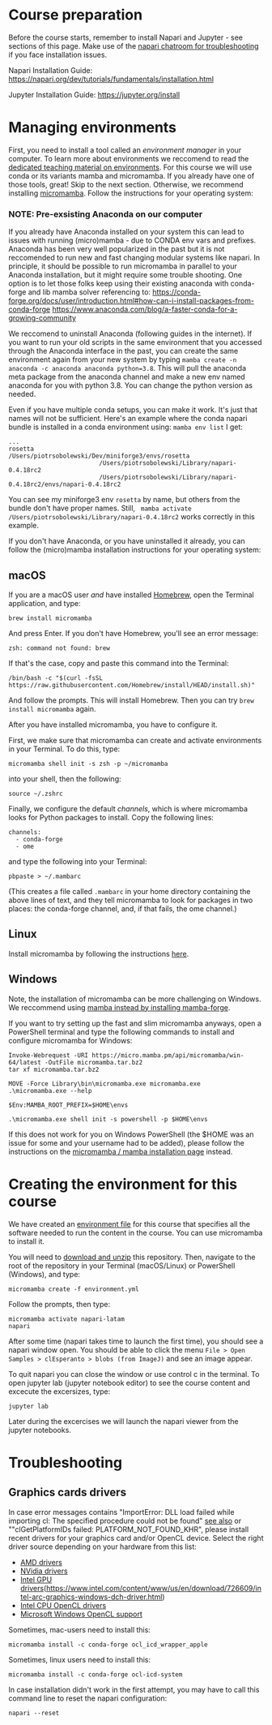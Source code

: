 # Course preparation

Before the course starts, remember to install Napari and Jupyter - see sections of this page.
Make use of the [napari chatroom for troubleshooting](https://napari.zulipchat.com/#narrow/stream/393209-napari-latam-workshop-2023/) if you face installation issues.

Napari Installation Guide: https://napari.org/dev/tutorials/fundamentals/installation.html

Jupyter Installation Guide: https://jupyter.org/install

# Managing environments

First, you need to install a tool called an *environment manager* in your
computer. To learn more about environments we reccomend to read the [dedicated teaching material on environments](https://hackmd.io/@talley/SJB_lObBi#Python-environments-workshop). For this course we will use conda or its variants mamba and
micromamba. If you already have one of those tools, great! Skip to the next
section. Otherwise, we recommend installing [micromamba](https://mamba.readthedocs.io/en/latest/user_guide/micromamba.html). Follow the
instructions for your operating system:

### NOTE: Pre-exsisting Anaconda on our computer

If you already have Anaconda installed on your system this can lead to issues with running (micro)mamba - due to CONDA env vars and prefixes.
Anaconda has been very well popularized in the past but it is not reccomended to run new and fast changing modular systems like napari.
In principle, it should be possible to run micromamba in parallel to your Anaconda installation, but it might require some trouble shooting.
One option is to let those folks keep using their existing anaconda with conda-forge and lib mamba solver referencing to:
https://conda-forge.org/docs/user/introduction.html#how-can-i-install-packages-from-conda-forge
https://www.anaconda.com/blog/a-faster-conda-for-a-growing-community

We reccomend to uninstall Anaconda (following guides in the internet). 
If you want to run your old scripts in the same environment that you accessed through the Anaconda interface in the past, you can create the same environment again from your new system by typing `mamba create -n anaconda -c anaconda anaconda python=3.8`.
This will pull the anaconda meta package from the anaconda channel and make a new env named anaconda for you with python 3.8. You can change the python version as needed.

Even if you have multiple conda setups, you can make it work. It's just that names will not be sufficient. Here's an example where the conda napari bundle is installed in a conda environment using:
`mamba env list` I get:
```
...
rosetta                  /Users/piotrsobolewski/Dev/miniforge3/envs/rosetta
                         /Users/piotrsobolewski/Library/napari-0.4.18rc2
                         /Users/piotrsobolewski/Library/napari-0.4.18rc2/envs/napari-0.4.18rc2
```
You can see my miniforge3 env `rosetta` by name, but others from the bundle don't have proper names.
Still, ` mamba activate /Users/piotrsobolewski/Library/napari-0.4.18rc2` works correctly in this example.

If you don't have Anaconda, or you have uninstalled it already, you can follow the (micro)mamba installation instructions for your operating system:

## macOS

If you are a macOS user *and* have installed [Homebrew](https://brew.sh/), open
the Terminal application, and type:

```
brew install micromamba
```

And press Enter. If you don't have Homebrew, you'll see an error message:

```
zsh: command not found: brew
```

If that's the case, copy and paste this command into the Terminal:

```
/bin/bash -c "$(curl -fsSL https://raw.githubusercontent.com/Homebrew/install/HEAD/install.sh)"
```

And follow the prompts. This will install Homebrew. Then you can try `brew
install micromamba` again.

After you have installed micromamba, you have to configure it.

First, we make sure that micromamba can create and activate environments in
your Terminal. To do this, type:

```
micromamba shell init -s zsh -p ~/micromamba
```

into your shell, then the following:

```
source ~/.zshrc
```

Finally, we configure the default *channels*, which is where micromamba looks
for Python packages to install. Copy the following lines:

```
channels:
  - conda-forge
  - ome
```

and type the following into your Terminal:

```
pbpaste > ~/.mambarc
```

(This creates a file called `.mambarc` in your home directory containing the
above lines of text, and they tell micromamba to look for packages in two
places: the conda-forge channel, and, if that fails, the ome channel.)

## Linux

Install micromamba by following the instructions
[here](https://mamba.readthedocs.io/en/latest/installation.html#linux-and-macos).

## Windows

Note, the installation of micromamba can be more challenging on Windows. We reccommend using [mamba instead by installing mamba-forge](https://biapol.github.io/blog/mara_lampert/getting_started_with_mambaforge_and_python/readme.html). 

If you want to try setting up the fast and slim micromamba anyways, open a PowerShell terminal and type the following commands to install and
configure micromamba for Windows:

```
Invoke-Webrequest -URI https://micro.mamba.pm/api/micromamba/win-64/latest -OutFile micromamba.tar.bz2
tar xf micromamba.tar.bz2

MOVE -Force Library\bin\micromamba.exe micromamba.exe
.\micromamba.exe --help

$Env:MAMBA_ROOT_PREFIX=$HOME\envs

.\micromamba.exe shell init -s powershell -p $HOME\envs
```
If this does not work for you on Windows PowerShell (the $HOME was an issue for some and your username had to be added), please follow the instructions on the [micromamba / mamba installation page](https://mamba.readthedocs.io/en/latest/micromamba-installation.html) instead.


# Creating the environment for this course

We have created an [environment
file](https://github.com/LIBREhub/napari-LatAm-workshop-2023/blob/main/environment.yml)
for this course that specifies all the software needed to run the content in
the course. You can use micromamba to install it.

You will need to [download and
unzip](https://github.com/LIBREhub/napari-LatAm-workshop-2023/blob/47802d90420a3d4f3d5d4d40c01c9937ea7d1ab9/docs/how_to_download.png)
this repository. Then, navigate to the root of the repository in your Terminal
(macOS/Linux) or PowerShell (Windows), and type:

```
micromamba create -f environment.yml
```

Follow the prompts, then type:

```
micromamba activate napari-latam
napari
```

After some time (napari takes time to launch the first time), you should see a
napari window open. You should be able to click the menu `File > Open Samples >
clEsperanto > blobs (from ImageJ)` and see an image appear.

To quit napari you can close the window or use control c in the terminal. To open jupyter lab (jupyter notebook editor) to see the course content and excecute the excersizes, type:

```
jupyter lab
```
Later during the excercises we will launch the napari viewer from the jupyter notebooks.


# Troubleshooting

## Graphics cards drivers

In case error messages contains "ImportError: DLL load failed while importing
cl: The specified procedure could not be found" [see
also](https://github.com/clEsperanto/pyclesperanto_prototype/issues/55) or
""clGetPlatformIDs failed: PLATFORM_NOT_FOUND_KHR", please install recent
drivers for your graphics card and/or OpenCL device. Select the right driver
source depending on your hardware from this list:

* [AMD drivers](https://www.amd.com/en/support)
* [NVidia drivers](https://www.nvidia.com/download/index.aspx)
* [Intel GPU drivers]()(https://www.intel.com/content/www/us/en/download/726609/intel-arc-graphics-windows-dch-driver.html)
* [Intel CPU OpenCL drivers](https://www.intel.com/content/www/us/en/developer/articles/tool/opencl-drivers.html#latest_CPU_runtime)
* [Microsoft Windows OpenCL support](https://www.microsoft.com/en-us/p/opencl-and-opengl-compatibility-pack/9nqpsl29bfff)

Sometimes, mac-users need to install this:

    micromamba install -c conda-forge ocl_icd_wrapper_apple

Sometimes, linux users need to install this:

    micromamba install -c conda-forge ocl-icd-system

In case installation didn't work in the first attempt, you may have to call this command line to reset the napari configuration:

```
napari --reset
```
